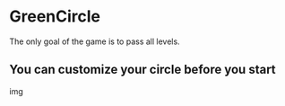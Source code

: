 # GreenCircle

The only goal of the game is to pass all levels.

## You can customize your circle before you start

img

##
